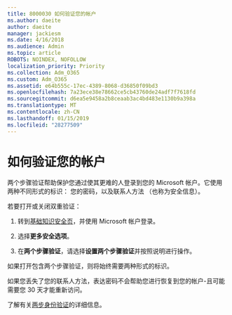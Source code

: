 ```yaml
---
title: 8000030 如何验证您的帐户
ms.author: daeite
author: daeite
manager: jackiesm
ms.date: 4/16/2018
ms.audience: Admin
ms.topic: article
ROBOTS: NOINDEX, NOFOLLOW
localization_priority: Priority
ms.collection: Adm_O365
ms.custom: Adm_O365
ms.assetid: e64b555c-17ec-4389-8068-d36850f09bd3
ms.openlocfilehash: 7a23ece38e78662ce5cb43760de24adf7f7618fd
ms.sourcegitcommit: d6ea5e9458a2b8ceaab3ac4bd483e1130b9a398a
ms.translationtype: MT
ms.contentlocale: zh-CN
ms.lasthandoff: 01/15/2019
ms.locfileid: "28277509"
---
```

# <a name="how-to-verify-your-account"></a>如何验证您的帐户

两个步骤验证帮助保护您通过使其更难的人登录到您的 Microsoft 帐户。它使用两种不同形式的标识： 您的密码，以及联系人方法 （也称为安全信息）。 
  
若要打开或关闭双重验证：
  
1. 转到[基础知识安全页](https://go.microsoft.com/fwlink/?linkid=842325)，并使用 Microsoft 帐户登录。 
    
2. 选择**更多安全选项**。 
    
3. 在**两个步骤验证**，请选择**设置两个步骤验证**并按照说明进行操作。 
    
如果打开包含两个步骤验证，则将始终需要两种形式的标识。
  
如果您丢失了您的联系人方法，表达密码不会帮助您进行恢复到您的帐户-且可能需要您 30 天才能重新访问。 
  
了解有关[两步身份验证](https://go.microsoft.com/fwlink/?linkid=872270)的详细信息。
  

